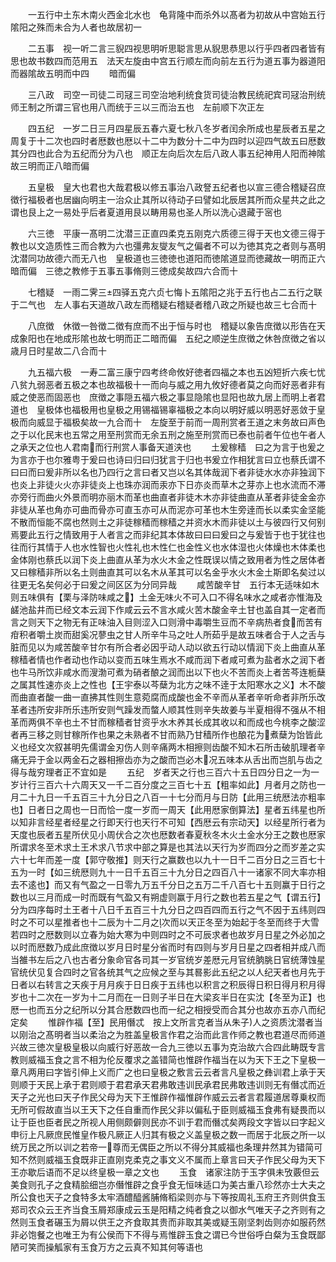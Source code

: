 <!-- { "loadSidebar": true } -->
　　一五行中土东木南火西金北水也　龟背隆中而杀外以髙者为初故从中宫始五行隂阳之殊而未合为人者也故居初一

　　二五事　视一听二言三貎四视思明听思聪言思从貎思恭思以行乎四者四者皆有思也故书数四而范用五　法天左旋由中宫五行顺左而向前左五行为道五事为器道阳而器隂故五明而中四
　　暗而偏

　　三八政　司空一司徒二司冦三司空治地利统食货司徒治教民统祀宾司冦治刑统师王制之所谓三官也用八而统于三以三而治五也　左前顺下次正左

　　四五纪　一岁二日三月四星辰五春六夏七秋八冬岁者闰余所成也星辰者五星之周复于十二次也四时者厯数也厯以十二中为数分十二中为四时以迎四气故五曰厯数其分四也此合为五纪而分为八也　顺正左向后次左后八政人事五纪神用人阳而神隂故三明而正八暗而偏

　　五皇极　皇大也君也大哉君极以修五事治八政詧五纪者也以宣三德合稽疑召庶徴行福极者也居幽向明主一治众止其所以待动子曰譬如北辰居其所而众星共之此之谓也艮上之一易处乎后者夏道用艮以畴用易也圣人所以洗心退藏于宻也

　　六三徳　平康一髙明二沈潜三正直四柔克五刚克六质德三得于天也文德三得于教也以文造质性三而合教为六也彊弗友燮友气之偏者不可以为徳其克之者则与髙明沈潜同功故德六而无八也　皇极道也三徳徳也道阳而徳隂道显而徳藏故一明而正六暗而偏　三徳之教修于五事五事脩则三徳成矣故四六合而十

　　七稽疑　一雨二霁三四驿五克六贞七悔卜五隂阳之兆于五行也占二五行之联于二气也　左人事右天道故八政左而稽疑右稽疑者稽八政之所疑也故三七合而十

　　八庶徴　休徴一咎徴二徴有庶而不出于恒与时也　稽疑以象告庶徴以形告在天成象阳也在地成形隂也故七明而正二暗而偏　五纪之顺逆生庶徴之休咎庶徴之省以歳月日时星故二八合而十

　　九五福六极　一寿二富三康宁四考终命攸好徳者四福之本也五凶短折六疾七忧八贫九弱恶者五极之本也故福极十一而向与威之用九攸好德者莫之向而好恶者非有威之使恶而固恶也　庶徴之事隠五福六极之事显隐隂也显阳也故九居上而明上者君道也　皇极体也福极用也皇极之用锡福锡辜福极之本向以明好威以明恶好恶敛于皇极而向威显于福极矣故一九合而十　左旋至于前而一周刑赏者王道之末务故曰声色之于以化民末也五常之用至刑赏而无余五刑之施至刑赏而已泰也前者午位也午者人之承天之位也人君南而行刑赏人事备天道浃也
　　土爰稼穑　曰之为言于也爰之为言亦于也尔雅粤于爰曰也诗曰归曰归犹言于归也书爰立作相犹言曰立也蔡氏谓不曰曰而曰爰非所以名也乃四行之言曰者又岂以名其体哉润下者非徒水水亦非独润下也炎上非徒火火亦非徒炎上也珠亦润而汞亦下日亦炎而草木之芽亦上也水流而不滞亦旁行而曲火外景而明亦丽木而革也曲直者非徒木木亦非徒曲直从革者非徒金金亦非徒从革也角亦可曲而骨亦可直玉亦可从而泥亦可革也木生旁逹而长以柔实金坚能不散而恒能不腐也然则土之非徒稼穑而稼穑之并资水木而非徒以土与彼四行又何别焉要此五行之情致用于人者言之而非纪其本体故曰曰曰爰曰之与爰皆于也于犹往也往而行其情于人也水性智也火性礼也木性仁也金性义也水体湿也火体燥也木体柔也金体刚也蔡氏以润下炎上曲直从革为水火木金之性既误以情之致用者为性之居体者又曰稼穑非所以名土则曲直其可以名木从革其可以名金乎水火木金土斯即名矣过以往更无名矣何必于曰爰之间区区为分同异哉
　　咸苦酸辛甘　五行本无适味如木则五味俱有【栗与泽防味咸之】土金无味火不可入口不得名味水之咸者亦惟海及鹾池盐井而已经文本云润下作咸云云不言水咸火苦木酸金辛土甘也盖自其一定者而言之则天下之物无有正味油入目则涩入口则滑中毒嚼生豆而不辛病热者食而苦有疳积者嚼土炭而甜奚况蓼虫之甘人所辛牛马之吐人所茹乎是故五味者合于人之舌与脏而见以为咸苦酸辛甘尔有所合者必因乎动人动以欲五行动以情润下炎上曲直从革稼穑者情也作者动也作动以变而五味生焉水不咸而润下者咸可煮为盐者水之润下者也牛马所饮非咸水而溲渤可煮为硝者酿之润而出以下也火不苦而炎上者苦芩连栀蘖之属其性速亦炎上之性也【王宇泰以芩蘖为北方之味不逹于太阳寒水之义】木不酸而曲直者酸一曲一直拂其性则生意菀腐而成酸也金不辛而从革者辛听命者非所乐改革者违所安非所乐违所安则气躁发而螫人顺其性则辛失故姜与半夏相得不强从不相革而两俱不辛也土不甘而稼穑者甘资乎水木养其长成其收以和而成也今桃李之酸涩者再三移之则甘稼所作也果之未熟者不甘而熟乃甘穑所作也酿花为煮蘖为饴皆此义也经文次叙甚明先儒谓金刃伤人则辛痛两木相擦则齿酸不知木石所击破肌理者辛痛无异于金以两金石之器相擦齿亦为之酸而岂必木况五味本从舌出而岂肌与齿之得与哉穷理者正不宜如是
　　五纪　岁者天之行也三百六十五日四分日之一为一岁计行三百六十六周天又一千二百分度之三百七十五【粗率如此】月者月之防也一月二十九日一千五百三十九分日之八百一十七分而月与日防【此用三统厯法亦粗率也】日者日之周也一日而恰一度一岁而一周天【此用厯家倒算法】星者五纬星也所以知非言经星者经星之行即天行也天行不可知【西厯云有宗动天】以经星所行者为天度也辰者五星所伏见小周伏合之次也厯数者春夏秋冬木火土金水分王之数也厯家所谓求冬至术求土王术求八节求中部之算是也其法以天行为岁而四分之而岁差之实六十七年而差一度【郭守敬推】则天行之赢数也以九十一日千二百分日之三百七十五为一时【如三统厯则九十一日千五百三十九分日之四百八十一诸家不同大率亦相去不逺也】而又有气盈之一日零九万五千分日之五万二千八百七十五则赢于日行之数也以三月而成一时而既有气盈又有朔虚则赢于月行之数也若五星之气【谓五行】分为四序每时土王者十八日千五百三十九分日之四百四而五行之气不因于五纬则四时之不可以星推者也十二辰为十二月之次而以天正冬至为始起于冬至而终于大雪若四时之厯数则以立春为始大寒为中则四时之不可辰求者也故岁月日星之外必加之以时而厯数乃成此庶徴以岁月日时星分省而时有四则与岁月日星之四者相并成八而当雒书左后之八也古者分象命官各司其一岁官统岁差厯元月官统朒朓日官统薄蚀星官统伏见复合四时之官各统其气之应候之至与其晷影此五纪之以人纪天者也月先于日者以右转言之天疾于月月疾于日日疾于五纬也以积言之积辰得日积日得月积月得岁也十二次在一岁为十二月而在一日则子半日在大梁亥半日在实沈【冬至为正】也厯一也而五分之纪所以分其合厯数四也而一纪之相授受而合其分也故亦五亦八而纪定矣
　　惟辟作福【至】民用僭忒　按上文所言克者当从朱子人之资质沈潜者当以刚治之髙明者当以柔治之为胜盖皇极言作君之治而此言作师之教也君道尽而师道兴故三徳次皇极皇极以向威行好恶故一合九三徳以五事为克治故六合四此畴既专言教则威福玉食之言不相为伦反覆求之盖错简也惟辟作福当在以为天下王之下皇极一章凡两用曰字皆引伸上义而广之也曰皇极之敷言云云者言凡皇极之彝训君上承于天则顺于天民上承于君则顺于君君承天君弗敢违训民承君民弗敢违训则无有僭忒而近天子之光也曰天子作民父母为天下王惟辟作福惟辟作威云云者言君履道居尊乗权而无所可假故直当以王天下之任自重而作民父非以偏私于臣则威福玉食弗有疑畏而以让于臣也臣者民之所视人用侧颇僻则民亦不训于君而僭忒矣两段文字皆以曰字起义申衍上凡厥庶民惟皇作极凡厥正人归其有极之义盖皇极之数一而居于北辰之所一以统万民之所以训之若帝一尊而无偶臣之所以不得分其威福也条理井然其为错简可知不然则威福玉食既非正直刚克柔克之事文义不属而上章言曰天子作民父母为天下王亦歇后语而不足以终皇极一章之文也
　　玉食　诸家注防于玉字俱未攷覈但云美食则孔子之食精脍细岂亦僭惟辟之食乎食无恒味适口为美古重八珍然亦士大夫之所公食也天子之食特多太牢酒醴醯酱脯脩稻梁则亦与下等按周礼玉府王齐则供食玉郑司农众云王齐当食玉屑郑康成云玉是阳精之纯者食之以御水气唯天子之齐则有之然则玉食者碾玉为屑以供王之齐食取其贵而非取其美或疑玉刚坚刺齿则亦如服药然非必饱餐之也唯王为有公侯而下不得与焉惟辟玉食之谓已今世俗呼白粲为玉食既鄙陋可笑而操觚家有玉食万方之云真不知其何等语也
